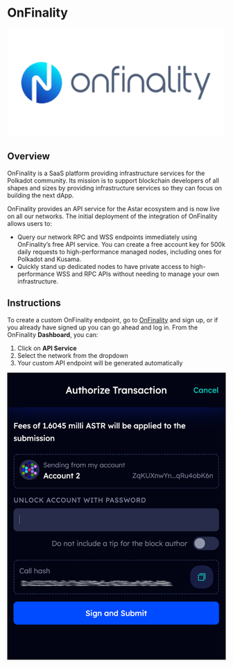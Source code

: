 # OnFinality

![](<../../.gitbook/assets/image (125).png>)

## Overview

OnFinality is a SaaS platform providing infrastructure services for the Polkadot community. Its mission is to support blockchain developers of all shapes and sizes by providing infrastructure services so they can focus on building the next dApp.

OnFinality provides an API service for the Astar ecosystem and is now live on all our networks. The initial deployment of the integration of OnFinality allows users to:

* Query our network RPC and WSS endpoints immediately using OnFinality’s free API service. You can create a free account key for 500k daily requests to high-performance managed nodes, including ones for Polkadot and Kusama.
* Quickly stand up dedicated nodes to have private access to high-performance WSS and RPC APIs without needing to manage your own infrastructure.

## Instructions

To create a custom OnFinality endpoint, go to [OnFinality](https://onfinality.io) and sign up, or if you already have signed up you can go ahead and log in. From the OnFinality **Dashboard**, you can:

1. Click on **API Service**
2. Select the network from the dropdown
3. Your custom API endpoint will be generated automatically

![OnFinality Dashboard](<../../.gitbook/assets/image (121).png>)

